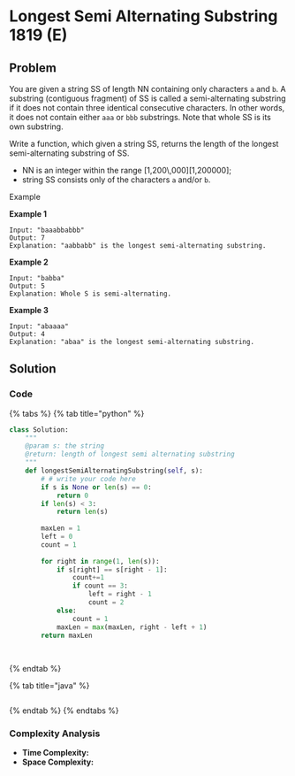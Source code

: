 # Longest Semi Alternating Substring 1819 (E)

## Problem

You are given a string SS of length NN containing only characters `a` and `b`. A substring (contiguous fragment) of SS is called a semi-alternating substring if it does not contain three identical consecutive characters. In other words, it does not contain either `aaa` or `bbb` substrings. Note that whole SS is its own substring.

Write a function, which given a string SS, returns the length of the longest semi-alternating substring of SS.

* NN is an integer within the range \[1,200\\,000]\[1,200000];
* string SS consists only of the characters `a` and/or `b`.

Example

**Example 1**

```
Input: "baaabbabbb"
Output: 7
Explanation: "aabbabb" is the longest semi-alternating substring.
```

**Example 2**

```
Input: "babba"
Output: 5
Explanation: Whole S is semi-alternating.
```

**Example 3**

```
Input: "abaaaa"
Output: 4
Explanation: "abaa" is the longest semi-alternating substring.
```

## Solution&#x20;

### Code

{% tabs %}
{% tab title="python" %}
```python
class Solution:
    """
    @param s: the string
    @return: length of longest semi alternating substring
    """
    def longestSemiAlternatingSubstring(self, s):
        # # write your code here
        if s is None or len(s) == 0:
            return 0
        if len(s) < 3:
            return len(s)
        
        maxLen = 1
        left = 0
        count = 1
        
        for right in range(1, len(s)):
            if s[right] == s[right - 1]:
                count+=1
                if count == 3:
                    left = right - 1
                    count = 2
            else: 
                count = 1
            maxLen = max(maxLen, right - left + 1)
        return maxLen
        
    
```
{% endtab %}

{% tab title="java" %}
```
```
{% endtab %}
{% endtabs %}

### Complexity Analysis

* **Time Complexity:**
* **Space Complexity:**
